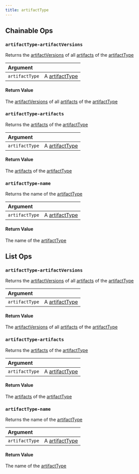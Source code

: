 ```yaml
---
title: artifactType
---
```

## Chainable Ops
<h3 id="artifactType-artifactVersions"><code>artifactType-artifactVersions</code></h3>

Returns the [artifactVersions](artifact-version) of all [artifacts](artifact) of the [artifactType](artifact-type)

| Argument |  |
| :--- | :--- |
| `artifactType` | A [artifactType](artifact-type) |

#### Return Value
The [artifactVersions](artifact-version) of all [artifacts](artifact) of the [artifactType](artifact-type)

<h3 id="artifactType-artifacts"><code>artifactType-artifacts</code></h3>

Returns the [artifacts](artifact) of the [artifactType](artifact-type)

| Argument |  |
| :--- | :--- |
| `artifactType` | A [artifactType](artifact-type) |

#### Return Value
The [artifacts](artifact) of the [artifactType](artifact-type)

<h3 id="artifactType-name"><code>artifactType-name</code></h3>

Returns the name of the [artifactType](artifact-type)

| Argument |  |
| :--- | :--- |
| `artifactType` | A [artifactType](artifact-type) |

#### Return Value
The name of the [artifactType](artifact-type)


## List Ops
<h3 id="artifactType-artifactVersions"><code>artifactType-artifactVersions</code></h3>

Returns the [artifactVersions](artifact-version) of all [artifacts](artifact) of the [artifactType](artifact-type)

| Argument |  |
| :--- | :--- |
| `artifactType` | A [artifactType](artifact-type) |

#### Return Value
The [artifactVersions](artifact-version) of all [artifacts](artifact) of the [artifactType](artifact-type)

<h3 id="artifactType-artifacts"><code>artifactType-artifacts</code></h3>

Returns the [artifacts](artifact) of the [artifactType](artifact-type)

| Argument |  |
| :--- | :--- |
| `artifactType` | A [artifactType](artifact-type) |

#### Return Value
The [artifacts](artifact) of the [artifactType](artifact-type)

<h3 id="artifactType-name"><code>artifactType-name</code></h3>

Returns the name of the [artifactType](artifact-type)

| Argument |  |
| :--- | :--- |
| `artifactType` | A [artifactType](artifact-type) |

#### Return Value
The name of the [artifactType](artifact-type)

